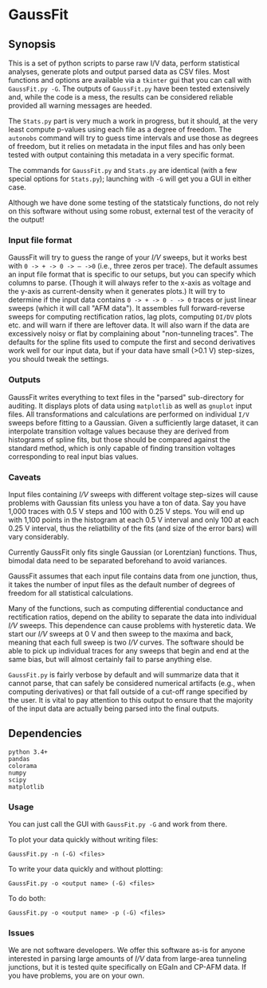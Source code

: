 # GaussFit

## Synopsis
This is a set of python scripts to parse raw I/V data, perform statistical analyses, generate plots and output parsed data as CSV files.
Most functions and options are available via a `tkinter` gui that you can call with `GaussFit.py -G`. The outputs of `GaussFit.py` have been tested extensively and, while the code is a mess, the results can be considered reliable provided all warning messages are heeded.

The `Stats.py` part is very much a work in progress, but it should, at the very least compute p-values using each file as a degree of freedom.
The `autonobs` command will try to guess time intervals and use those as degrees of freedom, but it relies on metadata in the input files and has only been tested with output containing this metadata in a very specific format. 

The commands for `GaussFit.py` and `Stats.py` are identical (with a few special options for `Stats.py`); launching with `-G` will get you a GUI in either case.

Although we have done some testing of the statsticaly functions, do not rely on this software without using some robust, external test of the veracity of the output!

### Input file format
GaussFit will try to guess the range of your *I/V* sweeps, but it works best with `0 -> + -> 0 -> – ->0` (i.e., three zeros per trace). The default assumes an input file format that is specific to our setups, but you can specify which columns to parse. (Though it will always refer to the x-axis as voltage and the y-axis as current-density when it generates plots.) It will try to determine if the input data contains `0 -> + -> 0 - -> 0` traces or just linear sweeps (which it will call "AFM data"). It assembles full forward-reverse sweeps for computing rectification ratios, lag plots, computing `DI/DV` plots etc. and will warn if there are leftover data. It will also warn if the data are excessively noisy or flat by complaining about "non-tunneling traces". The defaults for the spline fits used to compute the first and second derivatives work well for our input data, but if your data have small (>0.1 V) step-sizes, you should tweak the settings.

### Outputs
GaussFit writes everything to text files in the "parsed" sub-directory for auditing. It displays plots of data using `matplotlib` as well as `gnuplot` input files. All transformations and calculations are performed on individual `I/V` sweeps before fitting to a Gaussian. Given a sufficiently large dataset, it can interpolate transition voltage values because they are derived from histograms of spline fits, but those should be compared against the standard  method, which is only capable of finding transition voltages corresponding to real input bias values.


### Caveats
Input files containing *I/V* sweeps with different voltage step-sizes will cause problems with Gaussian fits unless you have a ton of data. Say you have 1,000 traces with 0.5 V steps and 100 with 0.25 V steps. You will end up with 1,100 points in the histogram at each 0.5 V
interval and only 100 at each 0.25 V interval, thus the reliatbility of the fits (and size of the error bars) will vary considerably.

Currently GaussFit only fits single Gaussian (or Lorentzian) functions. Thus, bimodal data need to be separated beforehand to avoid variances.

GaussFit assumes that each input file contains data from one junction, thus, it takes the number of input files as the default number of degrees of freedom for all statistical calculations.

Many of the functions, such as computing differential conductance and rectification ratios, depend on the ability to separate the data into individual *I/V* sweeps. This dependence can cause problems with hysteretic data. We start our *I/V* sweeps at 0 V and then sweep to the maxima and back, meaning that each full sweep is two *I/V* curves. The software should be able to pick up individual traces for any sweeps that begin and end at the same bias, but will almost certainly fail to parse anything else.

`GaussFit.py` is fairly verbose by default and will summarize data that it cannot parse, that can safely be considered numerical artifacts (e.g., when computing derivatives) or that fall outside of a cut-off range specified by the user. It is vital to pay attention to this output to ensure that the majority of the input data are actually being parsed into the final outputs.

## Dependencies
```
python 3.4+
pandas
colorama
numpy
scipy
matplotlib
```

### Usage
You can just call the GUI with `GaussFit.py -G` and work from there.

To plot your data quickly without writing files:
```
GaussFit.py -n (-G) <files>
```
To write your data quickly and without plotting:
```
GaussFit.py -o <output name> (-G) <files>
```
To do both:
```
GaussFit.py -o <output name> -p (-G) <files>
```

### Issues
We are not software developers. We offer this software as-is for anyone interested in parsing large amounts of *I/V* data from large-area tunneling junctions, but it is tested quite specifically on EGaIn and CP-AFM data. If you have problems, you are on your own.
